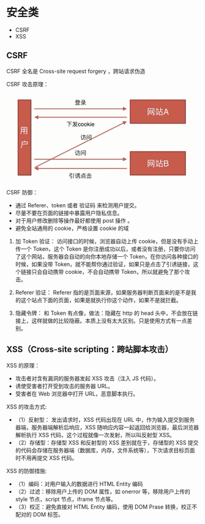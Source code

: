 # 安全类

- CSRF
- XSS

## CSRF

CSRF 全名是 Cross-site request forgery ，跨站请求伪造

CSRF 攻击原理：

![csrf](./img/csrf.png)

CSRF 防御：

- 通过 Referer、token 或者 验证码 来检测用户提交。
- 尽量不要在页面的链接中暴露用户隐私信息。
- 对于用户修改删除等操作最好都使用 post 操作 。
- 避免全站通用的 cookie，严格设置 cookie 的域

1. 加 Token 验证：
    访问接口的时候，浏览器自动上传 cookie，但是没有手动上传一个 Token，这个 Token 是你注册成功以后，或者没有注册，只要你访问了这个网站，服务器会自动的向你本地存储一个 Token，在你访问各种接口的时候，如果没带 Token，就不能帮你通过验证，如果只是点击了引诱链接，这个链接只会自动携带 cookie，不会自动携带 Token，所以就避免了那个攻击。

2. Referer 验证：
    Referer 指的是页面来源，如果服务器判断页面来的是不是我的这个站点下面的页面，如果是就执行你这个动作，如果不是就拦截。

3. 隐藏令牌：
    和 Token 有点像，做法：隐藏在 http 的 head 头中，不会放在链接上，这样就做的比较隐蔽。本质上没有太大区别。只是使用方式有一点差别。

## XSS（Cross-site scripting：跨站脚本攻击）

XSS 的原理：

- 攻击者对含有漏洞的服务器发起 XSS 攻击（注入 JS 代码）。
- 诱使受害者打开受到攻击的服务器 URL。
- 受害者在 Web 浏览器中打开 URL，恶意脚本执行。

XSS 的攻击方式:

- （1）反射型： 发出请求时，XSS 代码出现在 URL 中，作为输入提交到服务器端，服务器端解析后响应，XSS 随响应内容一起返回给浏览器，最后浏览器解析执行 XSS 代码，这个过程就像一次发射，所以叫反射型 XSS。
- （2）存储型：存储型 XSS 和反射型的 XSS 差别就在于，存储型的 XSS 提交的代码会存储在服务器端（数据库，内存，文件系统等），下次请求目标页面时不用再提交 XSS 代码。

XSS 的防御措施:

- （1）编码：对用户输入的数据进行 HTML Entity 编码
- （2）过滤：移除用户上传的 DOM 属性，如 onerror 等，移除用户上传的 style 节点，script 节点，iframe 节点等。
- （3）校正：避免直接对 HTML Entity 编码，使用 DOM Prase 转换，校正不配对的 DOM 标签。
